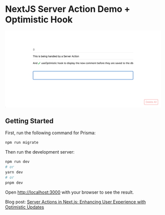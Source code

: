 # NextJS Server Action Demo + Optimistic Hook

![demo](demo.gif "Demo - codexi.com")

## Getting Started

First, run the following command for Prisma:

```bash
npm run migrate
```

Then run the development server:

```bash
npm run dev
# or
yarn dev
# or
pnpm dev
```

Open [http://localhost:3000](http://localhost:3000) with your browser to see the result.

Blog post: [Server Actions in Next.js: Enhancing
User Experience with Optimistic Updates](https://codexi.com/blog/server-actions-in-nextjs-enhancing-user-experience-with-optimistic-updates)

